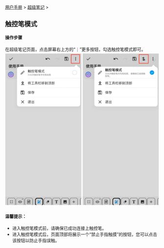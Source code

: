 [用户手册](/dragonnest/drawnote/manual/zh) > [超级笔记](/dragonnest/drawnote/manual/zh/super_note) >

触控笔模式
---
#### 操作步骤

在超级笔记页面，点击屏幕右上方的“⋮”更多按钮，勾选触控笔模式即可。
![](imgs/stylus_mode.png)

#### 温馨提示：
- 进入触控笔模式前，请确保已成功连接上触控笔。
- 进入触控笔模式后，页面顶部将展示一个“禁止手指触摸”的按钮，您可以点击该按钮以防止手指误触。